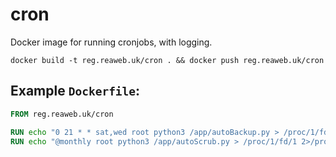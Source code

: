 # cron
Docker image for running cronjobs, with logging.

`docker build -t reg.reaweb.uk/cron . && docker push reg.reaweb.uk/cron`

## Example `Dockerfile`:

```Dockerfile
FROM reg.reaweb.uk/cron

RUN echo "0 21 * * sat,wed root python3 /app/autoBackup.py > /proc/1/fd/1 2>/proc/1/fd/2" > /etc/crontab
RUN echo "@monthly root python3 /app/autoScrub.py > /proc/1/fd/1 2>/proc/1/fd/2" >> /etc/crontab
```

